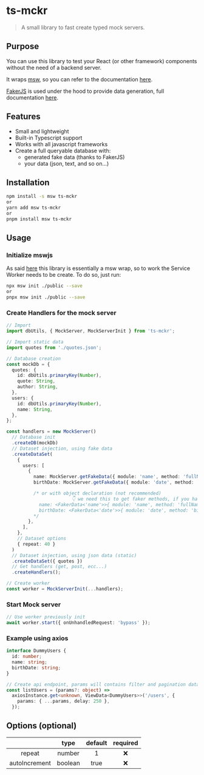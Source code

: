 # ts-mckr

> A small library to fast create typed mock servers.

## Purpose

You can use this library to test your React (or other framework) components without the need of a backend server.

It wraps [msw](https://github.com/mswjs/msw), so you can refer to the documentation [here](https://mswjs.io/docs/).

[FakerJS](https://github.com/faker-js/faker) is used under the hood to provide data generation, full documentation [here](https://fakerjs.dev/).

## Features

- Small and lightweight
- Built-in Typescript support
- Works with all javascript frameworks
- Create a full queryable database with:
  - generated fake data (thanks to FakerJS)
  - your data (json, text, and so on...)

## Installation

```bash
npm install -s msw ts-mckr
or
yarn add msw ts-mckr
or
pnpm install msw ts-mckr
```

## Usage

### Initialize mswjs

As said [here](#purpose) this library is essentially a msw wrap, so to work the Service Worker needs to be create.
To do so, just run:

```bash
npx msw init ./public --save
or
pnpx msw init ./public --save
```

### Create Handlers for the mock server

```ts
// Import
import dbUtils, { MockServer, MockServerInit } from 'ts-mckr';

// Import static data
import quotes from './quotes.json';

// Database creation
const mockDb = {
  quotes: {
    id: dbUtils.primaryKey(Number),
    quote: String,
    author: String,
  },
  users: {
    id: dbUtils.primaryKey(Number),
    name: String,
  },
};

const handlers = new MockServer()
  // Database init
  .createDB(mockDb)
  // Dataset injection, using fake data
  .createDataSet(
    {
      users: [
        {
          name: MockServer.getFakeData({ module: 'name', method: 'fullName', language: 'it' }),
          birthDate: MockServer.getFakeData({ module: 'date', method: 'birthdate' }),

          /* or with object declaration (not recommended)
                        👇 we need this to get faker methods, if you have better solution, please create a pull request.
            name: <FakerData<'name'>>{ module: 'name', method: 'fullName', language: 'it' },
            birthDate: <FakerData<'date'>>{ module: 'date', method: 'birthdate' },
          */
        },
      ],
    },
    // Dataset options
    { repeat: 40 }
  )
  // Dataset injection, using json data (static)
  .createDataSet({ quotes })
  // Get handlers (get, post, ecc...)
  .createHandlers();

// Create worker
const worker = MockServerInit(...handlers);
```

### Start Mock server

```ts
// Use worker previously init
await worker.start({ onUnhandledRequest: 'bypass' });
```

### Example using axios

```ts
interface DummyUsers {
  id: number;
  name: string;
  birthDate: string;
}

// Create api endpoint, params will contains filter and pagination data
const listUsers = (params?: object) =>
  axiosInstance.get<unknown, ViewData<DummyUsers>>('/users', {
    params: { ...params, delay: 250 },
  });
```

## Options (optional)

|               |  type   | default | required |
| :-----------: | :-----: | :-----: | :------: |
|    repeat     | number  |    1    |    ❌    |
| autoIncrement | boolean |  true   |    ❌    |
